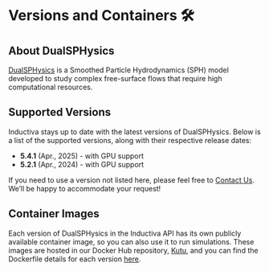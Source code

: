# Versions and Containers 🛠️

## About DualSPHysics
[DualSPHysics](https://dual.sphysics.org/) is a Smoothed Particle Hydrodynamics (SPH) model developed to study complex free-surface flows that require high computational resources.

## Supported Versions
Inductiva stays up to date with the latest versions of DualSPHysics. Below is a list of the supported versions, along with their respective release dates:

- **5.4.1** (Apr., 2025) - with GPU support
- **5.2.1** (Apr., 2024) - with GPU support

If you need to use a version not listed here, please feel free to [Contact Us](mailto:support@inductiva.ai).
We’ll be happy to accommodate your request!

## Container Images
Each version of DualSPHysics in the Inductiva API has its own publicly available container image, 
so you can also use it to run simulations. These images are hosted in our Docker Hub repository, 
[Kutu](https://hub.docker.com/r/inductiva/kutu/tags?name=dualsphysics), and you can find the 
Dockerfile details for each version [here](https://github.com/inductiva/kutu/tree/main/simulators/dualsphysics).